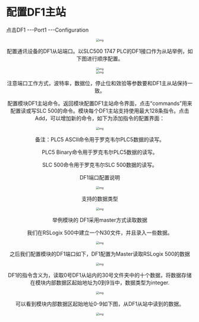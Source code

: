 # 配置DF1主站

点击DF1 ---Port1 ---Configuration

<div align=center><img src="assets/clip_image002.jpg" alt="img" style="zoom:50%;" />

配置通讯设备的DF1从站端口。以SLC500 1747 PLC的DF1接口作为从站举例，如下图进行顺序配置。

<div align=center><img src="assets/clip_image004.jpg" alt="img" style="zoom:50%;" />

<div align=center><img src="assets/clip_image006.jpg" alt="img" style="zoom:50%;" />

注意端口工作方式，波特率，数据位，停止位和效验等参数要和DF1主从站保持一致。

配置模块DF1主站命令。返回模块配置DF1主站命令界面，点击“commands”用来配置读或写SLC 500的命令。模块每个DF1主站支持使用最大128条指令。点击Add，可以增加新的命令，如下为添加指令的配置界面：

<div align=center><img src="assets/clip_image008.jpg" alt="img" style="zoom:50%;" />

备注：PLC5 ASCII命令用于罗克韦尔PLC5数据的读写。

PLC5 Binary命令用于罗克韦尔PLC5数据的读写。

SLC 500命令用于罗克韦尔SLC 500数据的读写。

DF1端口配置说明

<div align=center><img src="assets/clip_image010.jpg" alt="img" style="zoom:50%;" />

支持的数据类型

 

<div align=center><img src="assets/clip_image012.jpg" alt="img" style="zoom:50%;" />

举例模块的 DF1采用master方式读取数据

我们在RSLogix 500中建立一个N30文件，并且录入一些数据。

<div align=center><img src="assets/clip_image014.jpg" alt="img" style="zoom:50%;" />

之后我们配置模块的DF1端口如下，DF1配置为Master读取RSLogix 500的数据

<div align=center><img src="assets/clip_image016.jpg" alt="img" style="zoom:50%;" />

DF1的指令含义为，读取0号DF1从站内的30号文件夹中的十个数据，将数据存储在模块内部数据区起始地址为0到9当中，数据类型为integer.

<div align=center><img src="assets/clip_image018.jpg" alt="img" style="zoom:50%;" />

可以看到模块内部数据区起始地址0-9如下图，从DF1从站中读到的数据。

<div align=center><img src="assets/clip_image020.jpg" alt="img" style="zoom:50%;" />
